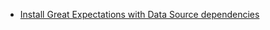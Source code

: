 - [Install Great Expectations with Data Source dependencies](/docs/oss/guides/setup/installation/install_gx)

